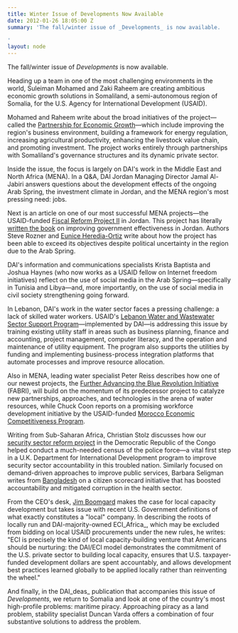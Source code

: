 ```yaml
---
title: Winter Issue of Developments Now Available
date: 2012-01-26 18:05:00 Z
summary: 'The fall/winter issue of _Developments_ is now available.

'
layout: node
---
```


The fall/winter issue of _Developments_ is now available.

Heading up a team in one of the most challenging environments in the world, Suleiman Mohamed and Zaki Raheem are creating ambitious economic growth solutions in Somaliland, a semi-autonomous region of Somalia, for the U.S. Agency for International Development (USAID).

Mohamed and Raheem write about the broad initiatives of the project—called the [Partnership for Economic Growth][1]—which include improving the region's business environment, building a framework for energy regulation, increasing agricultural productivity, enhancing the livestock value chain, and promoting investment. The project works entirely through partnerships with Somaliland's governance structures and its dynamic private sector.

Inside the issue, the focus is largely on DAI's work in the Middle East and North Africa (MENA). In a Q&A, DAI Jordan Managing Director Jamal Al-Jabiri answers questions about the development effects of the ongoing Arab Spring, the investment climate in Jordan, and the MENA region's most pressing need: jobs.

Next is an article on one of our most successful MENA projects—the USAID-funded [Fiscal Reform Project II][3] in Jordan. This project has literally [written the book][4] on improving government effectiveness in Jordan. Authors Steve Rozner and [Eunice Heredia-Ortiz][5] write about how the project has been able to exceed its objectives despite political uncertainty in the region due to the Arab Spring.

DAI's information and communications specialists Krista Baptista and Joshua Haynes (who now works as a USAID fellow on Internet freedom initiatives) reflect on the use of social media in the Arab Spring—specifically in Tunisia and Libya—and, more importantly, on the use of social media in civil society strengthening going forward.

In Lebanon, DAI's work in the water sector faces a pressing challenge: a lack of skilled water workers. USAID's [Lebanon Water and Wastewater Sector Support Program][7]—implemented by DAI—is addressing this issue by training existing utility staff in areas such as business planning, finance and accounting, project management, computer literacy, and the operation and maintenance of utility equipment. The program also supports the utilities by funding and implementing business-process integration platforms that automate processes and improve resource allocation.

Also in MENA, leading water specialist Peter Reiss describes how one of our newest projects, the [Further Advancing the Blue Revolution Initiative ][8](FABRI), will build on the momentum of its predecessor project to catalyze new partnerships, approaches, and technologies in the arena of water resources, while Chuck Coon reports on a promising workforce development initiative by the USAID-funded [Morocco Economic Competitiveness Program][9].

Writing from Sub-Saharan Africa, Christian Stolz discusses how our [security sector reform project][10] in the Democratic Republic of the Congo helped conduct a much-needed census of the police force—a vital first step in a U.K. Department for International Development program to improve security sector accountability in this troubled nation. Similarly focused on demand-driven approaches to improve public services, Barbara Seligman writes from [Bangladesh][11] on a citizen scorecard initiative that has boosted accountability and mitigated corruption in the health sector.

From the CEO's desk, [Jim Boomgard][12] makes the case for local capacity development but takes issue with recent U.S. Government definitions of what exactly constitutes a "local" company. In describing the roots of locally run and DAI-majority-owned ECI_Africa_, which may be excluded from bidding on local USAID procurements under the new rules, he writes: "ECI is precisely the kind of local capacity-building venture that Americans should be nurturing: the DAI/ECI model demonstrates the commitment of the U.S. private sector to building local capacity, ensures that U.S. taxpayer-funded development dollars are spent accountably, and allows development best practices learned globally to be applied locally rather than reinventing the wheel."

And finally, in the DAI_deas_ publication that accompanies this issue of _Developments_, we return to Somalia and look at one of the country's most high-profile problems: maritime piracy. Approaching piracy as a land problem, stability specialist Duncan Varda offers a combination of four substantive solutions to address the problem.


[1]: /our-work/projects/somalia-partnership-economic-growth-program
[3]: /our-work/projects/jordan-fiscal-reform-project-ii-frp-ii
[4]: http://www.frp2.org/english/PublicExpenditurePerspectives.aspx
[5]: /who-we-are/our-team/eunice-heredia-ortiz
[7]: /our-work/projects/lebanon-water-and-wastewater-sector-support-lwwss
[8]: /our-work/projects/middle-east-and-north-africa-further-advancing-blue-revolution-initiative-fabri
[9]: /our-work/projects/morocco-economic-competitiveness-project-mec
[10]: /our-work/projects/democratic-republic-congo-security-sector-accountability-and-police-reform
[11]: /our-work/projects/bangladesh-promoting-governance-accountability-transparency-and-integrity-progati
[12]: /who-we-are/leadership/james-boomgard